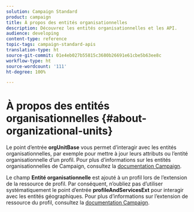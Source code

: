 ```yaml
---
solution: Campaign Standard
product: campaign
title: À propos des entités organisationnelles
description: Découvrez les entités organisationnelles et les API.
audience: developing
content-type: reference
topic-tags: campaign-standard-apis
translation-type: ht
source-git-commit: 01e4eb027b55815c3680b26691e61cbe5b63ee8c
workflow-type: ht
source-wordcount: '111'
ht-degree: 100%

---
```



# À propos des entités organisationnelles {#about-organizational-units}

Le point d’entrée **orgUnitBase** vous permet d’interagir avec les entités organisationnelles, par exemple pour mettre à jour leurs attributs ou l’entité organisationnelle d’un profil. Pour plus d’informations sur les entités organisationnelles de Campaign, consultez la [documentation Campaign](https://experienceleague.adobe.com/docs/campaign-standard/using/administrating/users-and-security/organizational-units.html?lang=fr#administrating).

Le champ **Entité organisationnelle** est ajouté à un profil lors de l’extension de la ressource de profil. Par conséquent, n’oubliez pas d’utiliser systématiquement le point d’entrée **profileAndServicesExt** pour interagir avec les entités géographiques. Pour plus d’informations sur l’extension de ressource du profil, consultez la [documentation Campaign](https://experienceleague.adobe.com/docs/campaign-standard/using/administrating/users-and-security/organizational-units.html?lang=fr#partitioning-profiles).
